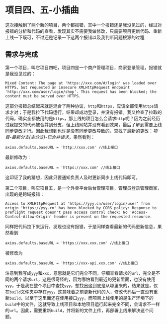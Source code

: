 # 项目四、五-小插曲

这次接触到了两个新的项目，两个都报错，其中一个报错还是我没见过的，经过对报错的分析和代码的查看，发现其实不需要我做修改，只需要项目更新代码、重新上线一下既可，不过还是记录一下这两个报错以及我判断问题根源的过程

## 需求与完成

第一个项目，叫它项目四吧，项目四是一个商户管理项目，商家登录管理，报错就是我没见过的：
```
Mixed Content: The page at 'https://xxx.com/#/login' was loaded over HTTPS, but requested an insecure XMLHttpRequest endpoint 'http://xxx.com/user/login/shop'. This request has been blocked; the content must be served over HTTPS.
```
这部分报错总结起来就是混合了两种协议，`http`和`https`，应该全部使用`https`请求才对；于是我拉下代码运行，结果却成功登录，并没有报错。我又检查了拉取的代码，确实全都使用的是`https`，那上线的项目怎么会请求`http`呢？因为之前经历过我提交的代码被合并到分支，但上线网站并没有看到效果，最后了解到需要上线同步更改才行。因此我想到也许是没有同步更改导致的，查找了最新的更改：*项目-最新分支(主分支)-已合并请求*，果然看到：
```
axios.defaults.baseURL = 'http://xxx.com' //线上接口
```
最新修改为：
```
axios.defaults.baseURL = 'https://xxx.com' //线上接口
```
这印证了我的猜想，因此只要通知负责人及时更新同步上线代码即可。


第二个项目，叫它项目五，是一个外卖平台后台管理项目，管理员登录管理商家，出现的是跨域报错：
```
Access to XMLHttpRequest at 'https://yyy.cn/user/login/user' from origin 'https://yyy.cn' has been blocked by CORS policy: Response to preflight request doesn't pass access control check: No 'Access-Control-Allow-Origin' header is present on the requested resource.
```
同样把代码拉下来运行，发现也没有报错，于是同样查看最新的代码更新信息，果然看到
```
axios.defaults.baseURL = 'https://xxx.xxx.com' //线上接口
```
被修改为
```
axios.defaults.baseURL = 'https://xxx-api.xxx.com' //线上接口
```
注意到我写成`yyy`和`xxx`，意思就是它们完全不同，仔细查看请求的`url`，完全是不同的两个请求`url`，这是很奇怪的，因为哪怕看到最近的更新里面，也没有使用`yyy`，于是我在整个项目中查找`yyy`，想找出这到底是从哪里来的，结果就是，仅在`build`文件夹中存在`yyy`，这意味着之前更新代码的人，修改代码后一直没有重新`build`，以至于这里面还在使用接口`yyy`，而项目上线使用的是生产环境下的`build`中的文件，这就导致上线项目和本地项目运行起来完全不同，会请求不一样的`url`。因此，需要重新`build`，并将新的文件上传，再部署上线来解决这个问题。
